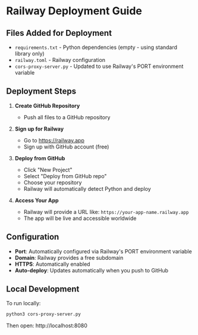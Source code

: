# Railway Deployment Guide

## Files Added for Deployment

- `requirements.txt` - Python dependencies (empty - using standard library only)
- `railway.toml` - Railway configuration
- `cors-proxy-server.py` - Updated to use Railway's PORT environment variable

## Deployment Steps

1. **Create GitHub Repository**
   - Push all files to a GitHub repository

2. **Sign up for Railway**
   - Go to https://railway.app
   - Sign up with GitHub account (free)

3. **Deploy from GitHub**
   - Click "New Project"
   - Select "Deploy from GitHub repo"
   - Choose your repository
   - Railway will automatically detect Python and deploy

4. **Access Your App**
   - Railway will provide a URL like: `https://your-app-name.railway.app`
   - The app will be live and accessible worldwide

## Configuration

- **Port**: Automatically configured via Railway's PORT environment variable
- **Domain**: Railway provides a free subdomain
- **HTTPS**: Automatically enabled
- **Auto-deploy**: Updates automatically when you push to GitHub

## Local Development

To run locally:
```bash
python3 cors-proxy-server.py
```

Then open: http://localhost:8080